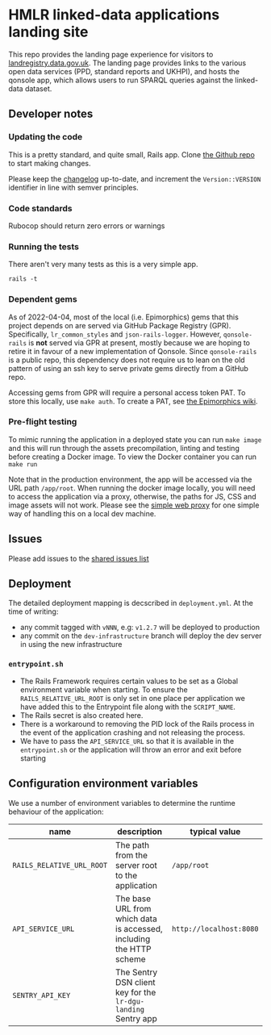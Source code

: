 # HMLR linked-data applications landing site

This repo provides the landing page experience for visitors
to [landregistry.data.gov.uk](http://landregistry.data.gov.uk).
The landing page provides links to the various open data services
(PPD, standard reports and UKHPI), and hosts the qonsole app, which
allows users to run SPARQL queries against the linked-data dataset.

## Developer notes

### Updating the code

This is a pretty standard, and quite small, Rails app. Clone
[the Github repo](https://github.com/epimorphics/lr-landing)
to start making changes.

Please keep the [changelog](CHANGELOG.md) up-to-date, and
increment the `Version::VERSION` identifier in line with
semver principles.

### Code standards

Rubocop should return zero errors or warnings

### Running the tests

There aren't very many tests as this is a very simple app.

    rails -t

### Dependent gems

As of 2022-04-04, most of the local (i.e. Epimorphics) gems that this project
depends on are served via GitHub Package Registry (GPR). Specifically,
`lr_common_styles` and `json-rails-logger`. However, `qonsole-rails` is **not**
served via GPR at present, mostly because we are hoping to retire it in favour
of a new implementation of Qonsole. Since `qonsole-rails` is a public repo,
this dependency does not require us to lean on the old pattern of using an ssh
key to serve private gems directly from a GitHub repo.

Accessing gems from GPR will require a personal access token PAT. To store this
locally, use `make auth`. To create a PAT, see [the Epimorphics
wiki](https://github.com/epimorphics/internal/wiki/Ansible-CICD#creating-a-pat-for-gpr-access).

### Pre-flight testing

To mimic running the application in a deployed state you can run `make image`
and this will run through the assets precompilation, linting and testing before
creating a Docker image. To view the Docker container you can run `make run`

Note that in the production environment, the app will be accessed via the URL
path `/app/root`. When running the docker image locally, you will need to
access the application via a proxy, otherwise, the paths for JS, CSS and image
assets will not work. Please see the [simple web
proxy](https://github.com/epimorphics/simple-web-proxy) for one simple way of
handling this on a local dev machine.

## Issues

Please add issues to the [shared issues list](https://github.com/epimorphics/hmlr-linked-data/issues)

## Deployment

The detailed deployment mapping is decscribed in `deployment.yml`. At the time of
writing:

- any commit tagged with `vNNN`, e.g: `v1.2.7` will be deployed to production
- any commit on the `dev-infrastructure` branch will deploy the dev server in
  using the new infrastructure

### `entrypoint.sh`

- The Rails Framework requires certain values to be set as a Global environment
  variable when starting. To ensure the `RAILS_RELATIVE_URL_ROOT` is only set
  in one place per application we have added this to the Entrypoint file along
  with the `SCRIPT_NAME`.
- The Rails secret is also created here.
- There is a workaround to removing the PID lock of the Rails process in the
  event of the application crashing and not releasing the process.
- We have to pass the `API_SERVICE_URL` so that it is available in the
  `entrypoint.sh` or the application will throw an error and exit before starting

## Configuration environment variables

We use a number of environment variables to determine the runtime behaviour
of the application:

| name                       | description                                                          | typical value                                    |
| -------------------------- | -------------------------------------------------------------------- | ------------------------------------------------ |
| `RAILS_RELATIVE_URL_ROOT`  | The path from the server root to the application                     | `/app/root`                                      |
| `API_SERVICE_URL`          | The base URL from which data is accessed, including the HTTP scheme  | `http://localhost:8080`                          |
| `SENTRY_API_KEY`           | The Sentry DSN client key for the `lr-dgu-landing` Sentry app        |                                                  |
